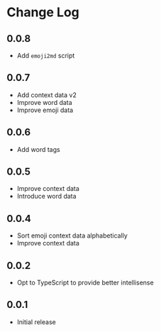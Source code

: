 # Change Log

## 0.0.8

- Add `emoji2md` script

## 0.0.7

- Add context data v2
- Improve word data
- Improve emoji data

## 0.0.6

- Add word tags

## 0.0.5

- Improve context data
- Introduce word data

## 0.0.4

- Sort emoji context data alphabetically
- Improve context data

## 0.0.2

- Opt to TypeScript to provide better intellisense

## 0.0.1

- Initial release
